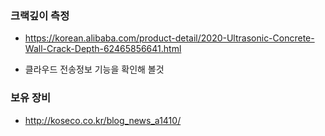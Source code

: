 
### 크랙깊이 측정
- https://korean.alibaba.com/product-detail/2020-Ultrasonic-Concrete-Wall-Crack-Depth-62465856641.html

- 클라우드 전송정보 기능을 확인해 볼것



### 보유 장비
- http://koseco.co.kr/blog_news_a1410/

